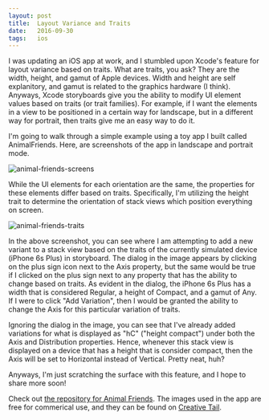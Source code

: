 ```yaml
---
layout: post
title:  Layout Variance and Traits
date:   2016-09-30 
tags:	ios
---
```


I was updating an iOS app at work, and I stumbled upon Xcode's feature for layout variance based on traits. What are traits, you ask? They are the width, height, and gamut of Apple devices. Width and height are self explanitory, and gamut is related to the graphics hardware (I think). Anyways, Xcode storyboards give you the ability to modify UI element values based on traits (or trait families). For example, if I want the elements in a view to be positioned in a certain way for landscape, but in a different way for portrait, then traits give me an easy way to do it.

I'm going to walk through a simple example using a toy app I built called AnimalFriends. Here, are screenshots of the app in landscape and portrait mode.

![animal-friends-screens](https://s3.us-east-2.amazonaws.com/jarrodparkes.com/animal-friends-screens.png "AnimalFriends App in Portrait and Landscape Modes")

While the UI elements for each orientation are the same, the properties for these elements differ based on traits. Specifically, I'm utilizing the height trait to determine the orientation of stack views which position everything on screen.

![animal-friends-traits](https://s3.us-east-2.amazonaws.com/jarrodparkes.com/animal-friends-traits.png "Modifying Properties Based on Traits for AnimalFriends")

In the above screenshot, you can see where I am attempting to add a new variant to a stack view based on the traits of the currently simulated device (iPhone 6s Plus) in storyboard. The dialog in the image appears by clicking on the plus sign icon next to the Axis property, but the same would be true if I clicked on the plus sign next to any property that has the ability to change based on traits. As evident in the dialog, the iPhone 6s Plus has a width that is considered Regular, a height of Compact, and a gamut of Any. If I were to click "Add Variation", then I would be granted the ability to change the Axis for this particular variation of traits.

Ignoring the dialog in the image, you can see that I've already added variations for what is displayed as "hC" ("height compact") under both the Axis and Distribution properties. Hence, whenever this stack view is displayed on a device that has a height that is consider compact, then the Axis will be set to Horizontal instead of Vertical. Pretty neat, huh?

Anyways, I'm just scratching the surface with this feature, and I hope to share more soon!

Check out [the repository for Animal Friends](https://github.com/jarrodparkes/AnimalFriends). The images used in the app are free for commerical use, and they can be found on [Creative Tail](https://www.creativetail.com/40-free-flat-animal-icons/).
